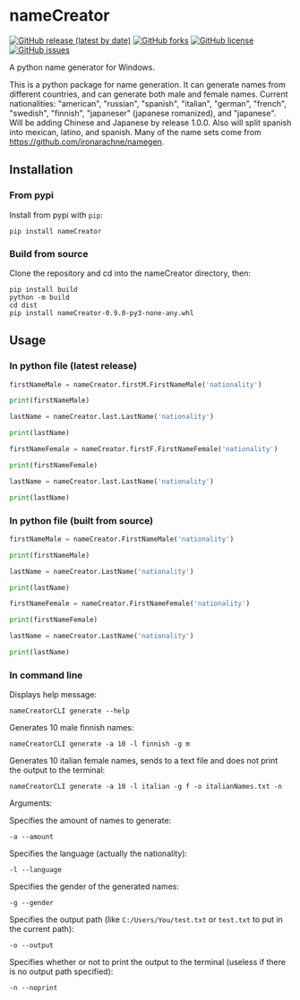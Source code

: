 # nameCreator
[![GitHub release (latest by date)](https://img.shields.io/github/v/release/JHudd435/nameCreator?style=for-the-badge)](https://github.com/JHudd435/nameCreator/releases/)
[![GitHub forks](https://img.shields.io/github/forks/JHudd435/nameCreator?style=for-the-badge)](https://github.com/JHudd435/nameCreator/network/members)
[![GitHub license](https://img.shields.io/github/license/JHudd435/nameCreator?style=for-the-badge)](https://github.com/JHudd435/nameCreator/blob/main/LICENSE)
[![GitHub issues](https://img.shields.io/github/issues/JHudd435/nameCreator?style=for-the-badge)](https://github.com/JHudd435/nameCreator/issues)

A python name generator for Windows.

This is a python package for name generation. It can generate names from different countries, and can generate both male and female names.
Current nationalities: "american", "russian", "spanish", "italian", "german", "french", "swedish", "finnish", "japaneser" (japanese romanized), and "japanese". Will be adding Chinese and Japanese by release 1.0.0. Also will split spanish into mexican, latino, and spanish.
Many of the name sets come from https://github.com/ironarachne/namegen.

## Installation

### From pypi
Install from pypi with `pip`:
```shell
pip install nameCreator
```

### Build from source
Clone the repository and cd into the nameCreator directory, then:

```shell
pip install build
python -m build
cd dist
pip install nameCreator-0.9.0-py3-none-any.whl
```

## Usage

### In python file (latest release)
```python
firstNameMale = nameCreator.firstM.FirstNameMale('nationality')

print(firstNameMale)

lastName = nameCreator.last.LastName('nationality')

print(lastName)

firstNameFemale = nameCreator.firstF.FirstNameFemale('nationality')

print(firstNameFemale)

lastName = nameCreator.last.LastName('nationality')

print(lastName)
```

### In python file (built from source)
```python
firstNameMale = nameCreator.FirstNameMale('nationality')

print(firstNameMale)

lastName = nameCreator.LastName('nationality')

print(lastName)

firstNameFemale = nameCreator.FirstNameFemale('nationality')

print(firstNameFemale)

lastName = nameCreator.LastName('nationality')

print(lastName)
```

### In command line

Displays help message:

```shell
nameCreatorCLI generate --help
```

Generates 10 male finnish names:

```shell
nameCreatorCLI generate -a 10 -l finnish -g m
```

Generates 10 italian female names, sends to a text file and does not print the output to the terminal:

```shell
nameCreatorCLI generate -a 10 -l italian -g f -o italianNames.txt -n
```

Arguments:

Specifies the amount of names to generate:

```shell
-a --amount
```

Specifies the language (actually the nationality):

```shell
-l --language
```

Specifies the gender of the generated names:

```shell
-g --gender
```

Specifies the output path (like `C:/Users/You/test.txt` or `test.txt` to put in the current path):

```shell
-o --output
```

Specifies whether or not to print the output to the terminal (useless if there is no output path specified):

```shell
-n --noprint
```

